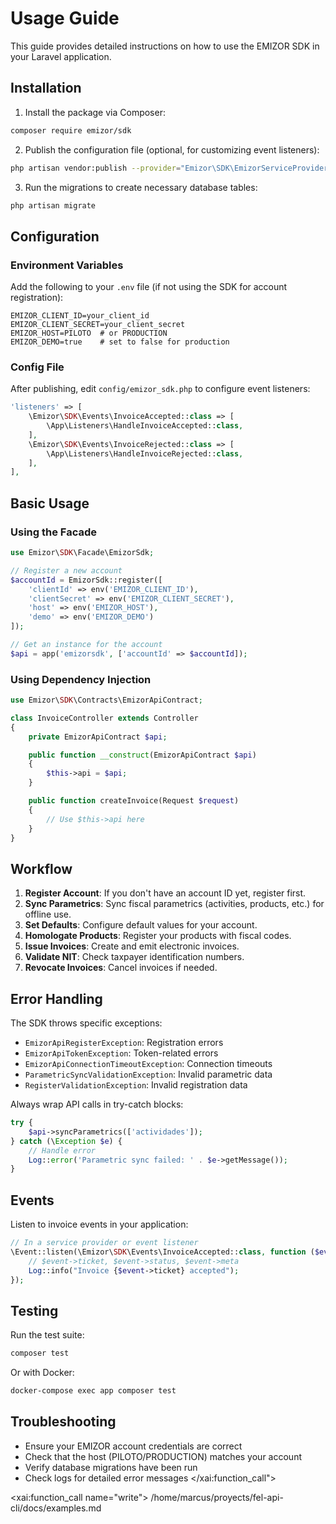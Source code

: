 # Usage Guide

This guide provides detailed instructions on how to use the EMIZOR SDK in your Laravel application.

## Installation

1. Install the package via Composer:

```bash
composer require emizor/sdk
```

2. Publish the configuration file (optional, for customizing event listeners):

```bash
php artisan vendor:publish --provider="Emizor\SDK\EmizorServiceProvider"
```

3. Run the migrations to create necessary database tables:

```bash
php artisan migrate
```

## Configuration

### Environment Variables

Add the following to your `.env` file (if not using the SDK for account registration):

```env
EMIZOR_CLIENT_ID=your_client_id
EMIZOR_CLIENT_SECRET=your_client_secret
EMIZOR_HOST=PILOTO  # or PRODUCTION
EMIZOR_DEMO=true    # set to false for production
```

### Config File

After publishing, edit `config/emizor_sdk.php` to configure event listeners:

```php
'listeners' => [
    \Emizor\SDK\Events\InvoiceAccepted::class => [
        \App\Listeners\HandleInvoiceAccepted::class,
    ],
    \Emizor\SDK\Events\InvoiceRejected::class => [
        \App\Listeners\HandleInvoiceRejected::class,
    ],
],
```

## Basic Usage

### Using the Facade

```php
use Emizor\SDK\Facade\EmizorSdk;

// Register a new account
$accountId = EmizorSdk::register([
    'clientId' => env('EMIZOR_CLIENT_ID'),
    'clientSecret' => env('EMIZOR_CLIENT_SECRET'),
    'host' => env('EMIZOR_HOST'),
    'demo' => env('EMIZOR_DEMO')
]);

// Get an instance for the account
$api = app('emizorsdk', ['accountId' => $accountId]);
```

### Using Dependency Injection

```php
use Emizor\SDK\Contracts\EmizorApiContract;

class InvoiceController extends Controller
{
    private EmizorApiContract $api;

    public function __construct(EmizorApiContract $api)
    {
        $this->api = $api;
    }

    public function createInvoice(Request $request)
    {
        // Use $this->api here
    }
}
```

## Workflow

1. **Register Account**: If you don't have an account ID yet, register first.
2. **Sync Parametrics**: Sync fiscal parametrics (activities, products, etc.) for offline use.
3. **Set Defaults**: Configure default values for your account.
4. **Homologate Products**: Register your products with fiscal codes.
5. **Issue Invoices**: Create and emit electronic invoices.
6. **Validate NIT**: Check taxpayer identification numbers.
7. **Revocate Invoices**: Cancel invoices if needed.

## Error Handling

The SDK throws specific exceptions:

- `EmizorApiRegisterException`: Registration errors
- `EmizorApiTokenException`: Token-related errors
- `EmizorApiConnectionTimeoutException`: Connection timeouts
- `ParametricSyncValidationException`: Invalid parametric data
- `RegisterValidationException`: Invalid registration data

Always wrap API calls in try-catch blocks:

```php
try {
    $api->syncParametrics(['actividades']);
} catch (\Exception $e) {
    // Handle error
    Log::error('Parametric sync failed: ' . $e->getMessage());
}
```

## Events

Listen to invoice events in your application:

```php
// In a service provider or event listener
\Event::listen(\Emizor\SDK\Events\InvoiceAccepted::class, function ($event) {
    // $event->ticket, $event->status, $event->meta
    Log::info("Invoice {$event->ticket} accepted");
});
```

## Testing

Run the test suite:

```bash
composer test
```

Or with Docker:

```bash
docker-compose exec app composer test
```

## Troubleshooting

- Ensure your EMIZOR account credentials are correct
- Check that the host (PILOTO/PRODUCTION) matches your account
- Verify database migrations have been run
- Check logs for detailed error messages</content>
</xai:function_call"> 

<xai:function_call name="write">
<parameter name="filePath">/home/marcus/proyects/fel-api-cli/docs/examples.md